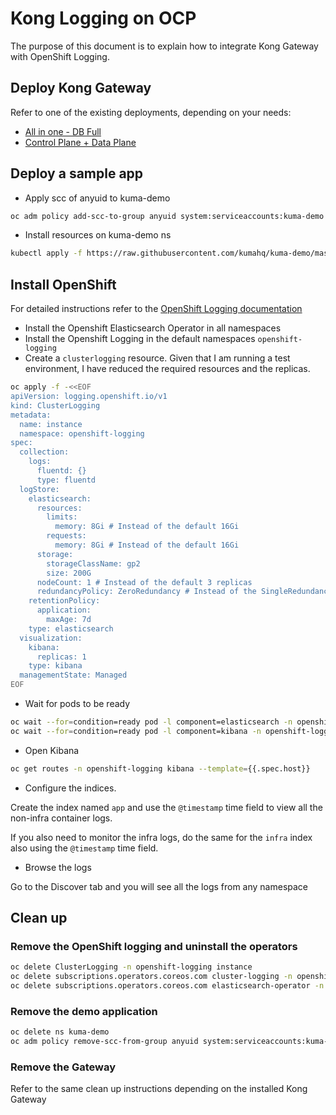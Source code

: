 # Kong Logging on OCP

The purpose of this document is to explain how to integrate Kong Gateway with OpenShift Logging.

## Deploy Kong Gateway

Refer to one of the existing deployments, depending on your needs:

- [All in one - DB Full](./gateway-plugins/README.md)
- [Control Plane + Data Plane](./gateway/README.md)

## Deploy a sample app

- Apply scc of anyuid to kuma-demo

```bash
oc adm policy add-scc-to-group anyuid system:serviceaccounts:kuma-demo
```

- Install resources on kuma-demo ns

```bash
kubectl apply -f https://raw.githubusercontent.com/kumahq/kuma-demo/master/kubernetes/kuma-demo-aio.yaml
```

## Install OpenShift

For detailed instructions refer to the [OpenShift Logging documentation](https://docs.openshift.com/container-platform/4.10/logging/cluster-logging-deploying.html)

- Install the Openshift Elasticsearch Operator in all namespaces
- Install the Openshift Logging in the default namespaces `openshift-logging`
- Create a `clusterlogging` resource. Given that I am running a test environment, I have reduced the required resources and the replicas.

```bash
oc apply -f -<<EOF
apiVersion: logging.openshift.io/v1
kind: ClusterLogging
metadata:
  name: instance
  namespace: openshift-logging
spec:
  collection:
    logs:
      fluentd: {}
      type: fluentd
  logStore:
    elasticsearch:
      resources:
        limits:
          memory: 8Gi # Instead of the default 16Gi
        requests:
          memory: 8Gi # Instead of the default 16Gi
      storage:
        storageClassName: gp2
        size: 200G
      nodeCount: 1 # Instead of the default 3 replicas
      redundancyPolicy: ZeroRedundancy # Instead of the SingleRedundancy because there is no replication
    retentionPolicy:
      application:
        maxAge: 7d
    type: elasticsearch
  visualization:
    kibana:
      replicas: 1
    type: kibana
  managementState: Managed
EOF
```

- Wait for pods to be ready

```bash
oc wait --for=condition=ready pod -l component=elasticsearch -n openshift-logging --timeout=180s
oc wait --for=condition=ready pod -l component=kibana -n openshift-logging --timeout=180s
```

- Open Kibana

```bash
oc get routes -n openshift-logging kibana --template={{.spec.host}}
```

- Configure the indices.

Create the index named `app` and use the `@timestamp` time field to view all the non-infra container logs.

If you also need to monitor the infra logs, do the same for the `infra` index also using the `@timestamp` time field.

- Browse the logs

Go to the Discover tab and you will see all the logs from any namespace

## Clean up

### Remove the OpenShift logging and uninstall the operators

```bash
oc delete ClusterLogging -n openshift-logging instance
oc delete subscriptions.operators.coreos.com cluster-logging -n openshift-logging
oc delete subscriptions.operators.coreos.com elasticsearch-operator -n openshift-operators-redhat
```

### Remove the demo application

```bash
oc delete ns kuma-demo
oc adm policy remove-scc-from-group anyuid system:serviceaccounts:kuma-demo
```

### Remove the Gateway

Refer to the same clean up instructions depending on the installed Kong Gateway
